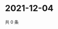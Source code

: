 # 2021-12-04

共 0 条

<!-- BEGIN WEIBO -->
<!-- 最后更新时间 Sat Dec 04 2021 16:10:43 GMT+0800 (China Standard Time) -->

<!-- END WEIBO -->
